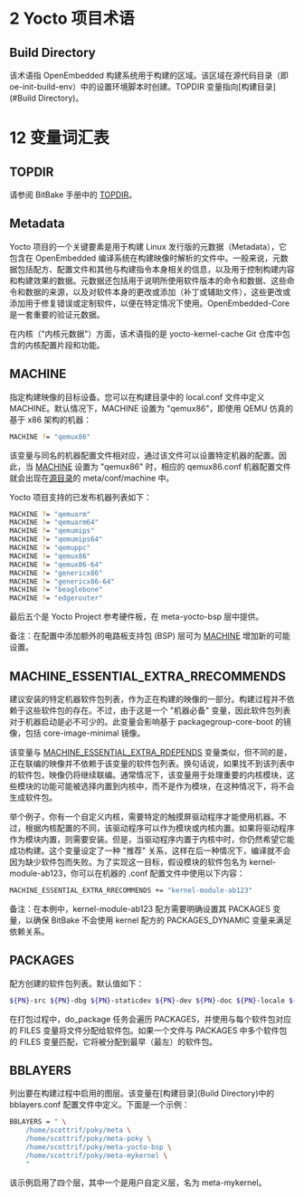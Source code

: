 # 2 Yocto 项目术语

## Build Directory

该术语指 OpenEmbedded 构建系统用于构建的区域。该区域在源代码目录（即 oe-init-build-env）中的设置环境脚本时创建。TOPDIR 变量指向[构建目录](#Build Directory)。

# 12 变量词汇表

## TOPDIR

请参阅 BitBake 手册中的 [TOPDIR](https://github.com/zyb-prj/notebook/blob/main/linux_source/yocto/bitbake%E7%94%A8%E6%88%B7%E6%89%8B%E5%86%8C.md#topdir)。

## Metadata

Yocto 项目的一个关键要素是用于构建 Linux 发行版的元数据（Metadata），它包含在 OpenEmbedded 编译系统在构建映像时解析的文件中。一般来说，元数据包括配方、配置文件和其他与构建指令本身相关的信息，以及用于控制构建内容和构建效果的数据。元数据还包括用于说明所使用软件版本的命令和数据、这些命令和数据的来源，以及对软件本身的更改或添加（补丁或辅助文件），这些更改或添加用于修复错误或定制软件，以便在特定情况下使用。OpenEmbedded-Core 是一套重要的验证元数据。

在内核（"内核元数据"）方面，该术语指的是 yocto-kernel-cache Git 仓库中包含的内核配置片段和功能。

## MACHINE

指定构建映像的目标设备。您可以在构建目录中的 local.conf 文件中定义 MACHINE。默认情况下，MACHINE 设置为 "qemux86"，即使用 QEMU 仿真的基于 x86 架构的机器：

```bash
MACHINE ?= "qemux86"
```

该变量与同名的机器配置文件相对应，通过该文件可以设置特定机器的配置。因此，当 [MACHINE](#MACHINE) 设置为 "qemux86" 时，相应的 qemux86.conf 机器配置文件就会出现在[源目录](https://docs.yoctoproject.org/ref-manual/terms.html#term-Source-Directory)的 meta/conf/machine 中。

Yocto 项目支持的已发布机器列表如下：

```bash
MACHINE ?= "qemuarm"
MACHINE ?= "qemuarm64"
MACHINE ?= "qemumips"
MACHINE ?= "qemumips64"
MACHINE ?= "qemuppc"
MACHINE ?= "qemux86"
MACHINE ?= "qemux86-64"
MACHINE ?= "genericx86"
MACHINE ?= "genericx86-64"
MACHINE ?= "beaglebone"
MACHINE ?= "edgerouter"
```

最后五个是 Yocto Project 参考硬件板，在 meta-yocto-bsp 层中提供。

备注：在配置中添加额外的电路板支持包 (BSP) 层可为 [MACHINE](#MACHINE) 增加新的可能设置。

## MACHINE_ESSENTIAL_EXTRA_RRECOMMENDS

建议安装的特定机器软件包列表，作为正在构建的映像的一部分。构建过程并不依赖于这些软件包的存在。不过，由于这是一个 "机器必备" 变量，因此软件包列表对于机器启动是必不可少的。此变量会影响基于 packagegroup-core-boot 的镜像，包括 core-image-minimal 镜像。

该变量与 [MACHINE_ESSENTIAL_EXTRA_RDEPENDS](#MACHINE_ESSENTIAL_EXTRA_RDEPENDS) 变量类似，但不同的是，正在联编的映像并不依赖于该变量的软件包列表。换句话说，如果找不到该列表中的软件包，映像仍将继续联编。通常情况下，该变量用于处理重要的内核模块，这些模块的功能可能被选择内置到内核中，而不是作为模块，在这种情况下，将不会生成软件包。

举个例子，你有一个自定义内核，需要特定的触摸屏驱动程序才能使用机器。不过，根据内核配置的不同，该驱动程序可以作为模块或内核内置。如果将驱动程序作为模块内置，则需要安装。但是，当驱动程序内置于内核中时，你仍然希望它能成功构建。这个变量设定了一种 "推荐" 关系，这样在后一种情况下，编译就不会因为缺少软件包而失败。为了实现这一目标，假设模块的软件包名为 kernel-module-ab123，你可以在机器的 .conf 配置文件中使用以下内容：

```bash
MACHINE_ESSENTIAL_EXTRA_RRECOMMENDS += "kernel-module-ab123"
```

备注：在本例中，kernel-module-ab123 配方需要明确设置其 PACKAGES 变量，以确保 BitBake 不会使用 kernel 配方的 PACKAGES_DYNAMIC 变量来满足依赖关系。

## PACKAGES

配方创建的软件包列表。默认值如下：

```bash
${PN}-src ${PN}-dbg ${PN}-staticdev ${PN}-dev ${PN}-doc ${PN}-locale ${PACKAGE_BEFORE_PN} ${PN}
```

在打包过程中，do_package 任务会遍历 PACKAGES，并使用与每个软件包对应的 FILES 变量将文件分配给软件包。如果一个文件与 PACKAGES 中多个软件包的 FILES 变量匹配，它将被分配到最早（最左）的软件包。

## BBLAYERS

列出要在构建过程中启用的图层。该变量在[构建目录](Build Directory)中的 bblayers.conf 配置文件中定义。下面是一个示例：

```bash
BBLAYERS = " \
    /home/scottrif/poky/meta \
    /home/scottrif/poky/meta-poky \
    /home/scottrif/poky/meta-yocto-bsp \
    /home/scottrif/poky/meta-mykernel \
    "
```

该示例启用了四个层，其中一个是用户自定义层，名为 meta-mykernel。